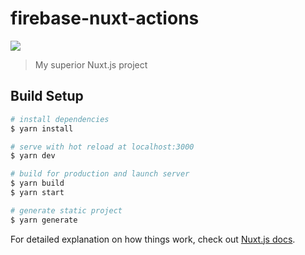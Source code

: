 # firebase-nuxt-actions
![](https://github.com/GitHub30/firebase-nuxt-actions/workflows/🔥Firebaseにデプロイ🔥/badge.svg)

> My superior Nuxt.js project

## Build Setup

``` bash
# install dependencies
$ yarn install

# serve with hot reload at localhost:3000
$ yarn dev

# build for production and launch server
$ yarn build
$ yarn start

# generate static project
$ yarn generate
```

For detailed explanation on how things work, check out [Nuxt.js docs](https://nuxtjs.org).
